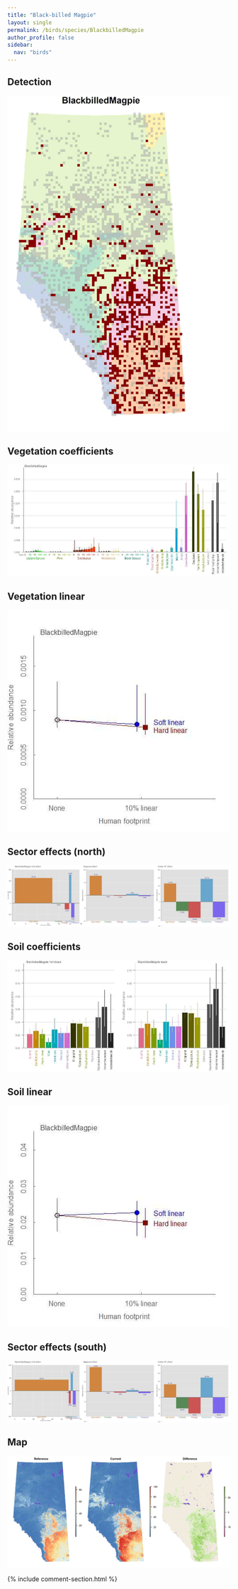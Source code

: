 ```yaml
---
title: "Black-billed Magpie"
layout: single
permalink: /birds/species/BlackbilledMagpie
author_profile: false
sidebar:
  nav: "birds"
---
```


<h2>Detection</h2>

![](/assets/images/birds/BlackbilledMagpie/det.jpg)

<h2>Vegetation coefficients</h2>

![](/assets/images/birds/BlackbilledMagpie/veghf.jpg)

<h2>Vegetation linear</h2>

![](/assets/images/birds/BlackbilledMagpie/lin-north.jpg)

<h2>Sector effects (north)</h2>

![](/assets/images/birds/BlackbilledMagpie/sector-north.jpg)

<h2>Soil coefficients</h2>

![](/assets/images/birds/BlackbilledMagpie/soilhf.jpg)

<h2>Soil linear</h2>

![](/assets/images/birds/BlackbilledMagpie/lin-south.jpg)

<h2>Sector effects (south)</h2>

![](/assets/images/birds/BlackbilledMagpie/sector-south.jpg)

<h2>Map</h2>

![](/assets/images/birds/BlackbilledMagpie/map.jpg)

{% include comment-section.html %}
